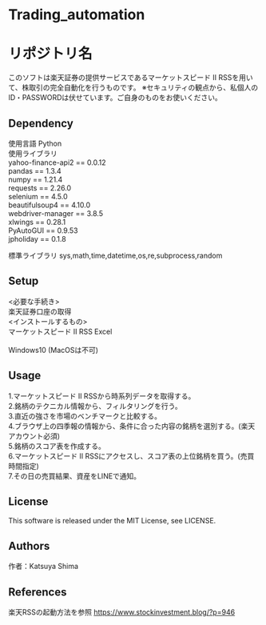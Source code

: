 # Trading_automation

# リポジトリ名
このソフトは楽天証券の提供サービスであるマーケットスピード II RSSを用いて、株取引の完全自動化を行うものです。
※セキュリティの観点から、私個人のID・PASSWORDは伏せています。ご自身のものをお使いください。

## Dependency
使用言語 Python  
使用ライブラリ  
yahoo-finance-api2 == 0.0.12  
pandas == 1.3.4  
numpy == 1.21.4  
requests == 2.26.0  
selenium == 4.5.0  
beautifulsoup4 == 4.10.0  
webdriver-manager == 3.8.5  
xlwings == 0.28.1  
PyAutoGUI == 0.9.53  
jpholiday == 0.1.8  

標準ライブラリ
sys,math,time,datetime,os,re,subprocess,random

## Setup
<必要な手続き>  
楽天証券口座の取得  
<インストールするもの>  
マーケットスピード II RSS 
Excel  
<OS>  
Windows10 (MacOSは不可)  

## Usage
1.マーケットスピード II RSSから時系列データを取得する。  
2.銘柄のテクニカル情報から、フィルタリングを行う。  
3.直近の強さを市場のベンチマークと比較する。  
4.ブラウザ上の四季報の情報から、条件に合った内容の銘柄を選別する。(楽天アカウント必須)  
5.銘柄のスコア表を作成する。  
6.マーケットスピード II RSSにアクセスし、スコア表の上位銘柄を買う。(売買時間指定)  
7.その日の売買結果、資産をLINEで通知。  

## License
This software is released under the MIT License, see LICENSE.

## Authors
作者：Katsuya Shima  

## References
楽天RSSの起動方法を参照  https://www.stockinvestment.blog/?p=946
